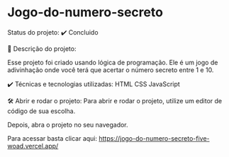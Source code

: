 # Jogo-do-numero-secreto
Status do projeto: ✔️ Concluido

🔨 Descrição do projeto:

Esse projeto foi criado usando lógica de programação. Ele é um jogo de adivinhação onde você terá que acertar o número secreto entre 1 e 10.

✔️ Técnicas e tecnologias utilizadas:
HTML
CSS
JavaScript

🛠️ Abrir e rodar o projeto:
Para abrir e rodar o projeto, utilize um editor de código de sua escolha.

Depois, abra o projeto no seu navegador.

Para acessar basta clicar aqui: https://jogo-do-numero-secreto-five-woad.vercel.app/
